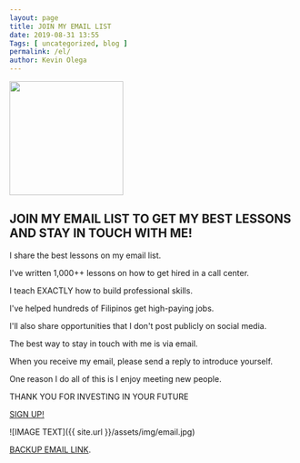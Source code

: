 ```yaml
--- 
layout: page 
title: JOIN MY EMAIL LIST
date: 2019-08-31 13:55
Tags: [ uncategorized, blog ]
permalink: /el/ 
author: Kevin Olega 
--- 
```


<img src="{{ site.url }}/assets/img/2019-07-Kevin-Gray.jpg" width="200">

## JOIN MY EMAIL LIST TO GET MY BEST LESSONS AND STAY IN TOUCH WITH ME!

I share the best lessons on my email list.

I've written 1,000++ lessons on how to get hired in a call center.

I teach EXACTLY how to build professional skills.

I've helped hundreds of Filipinos get high-paying jobs.

I'll also share opportunities that I don't post publicly on social media.

The best way to stay in touch with me is via email.

When you receive my email, please send a reply to introduce yourself.

One reason I do all of this is I enjoy meeting new people. 

THANK YOU FOR INVESTING IN YOUR FUTURE

<a href="https://sendfox.com/callcentertrainingtips" class="button focus">SIGN UP!</a>


![IMAGE TEXT]({{ site.url }}/assets/img/email.jpg)

[BACKUP EMAIL LINK](https://sendfox.com/callcentertrainingtips).

<script async>(function(s,u,m,o,j,v){j=u.createElement(m);v=u.getElementsByTagName(m)[0];j.async=1;j.src=o;j.dataset.sumoSiteId='3544a69c272c9a0f8aebfa25b68ded195fc5c7b5bed67851024278b62231c636';v.parentNode.insertBefore(j,v)})(window,document,'script','//load.sumo.com/');</script>